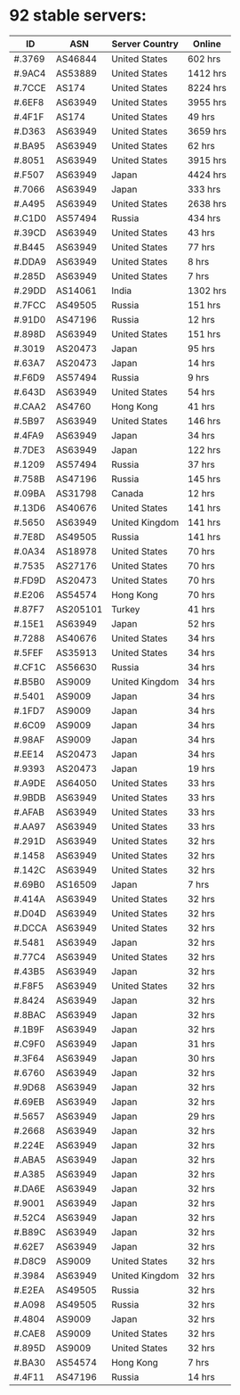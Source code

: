 # 92 stable servers:

| ID | ASN | Server Country | Online |
| ------ | ------ | ------ | ------ |
| #.3769 | AS46844 | United States | 602 hrs |
| #.9AC4 | AS53889 | United States | 1412 hrs |
| #.7CCE | AS174 | United States | 8224 hrs |
| #.6EF8 | AS63949 | United States | 3955 hrs |
| #.4F1F | AS174 | United States | 49 hrs |
| #.D363 | AS63949 | United States | 3659 hrs |
| #.BA95 | AS63949 | United States | 62 hrs |
| #.8051 | AS63949 | United States | 3915 hrs |
| #.F507 | AS63949 | Japan | 4424 hrs |
| #.7066 | AS63949 | Japan | 333 hrs |
| #.A495 | AS63949 | United States | 2638 hrs |
| #.C1D0 | AS57494 | Russia | 434 hrs |
| #.39CD | AS63949 | United States | 43 hrs |
| #.B445 | AS63949 | United States | 77 hrs |
| #.DDA9 | AS63949 | United States | 8 hrs |
| #.285D | AS63949 | United States | 7 hrs |
| #.29DD | AS14061 | India | 1302 hrs |
| #.7FCC | AS49505 | Russia | 151 hrs |
| #.91D0 | AS47196 | Russia | 12 hrs |
| #.898D | AS63949 | United States | 151 hrs |
| #.3019 | AS20473 | Japan | 95 hrs |
| #.63A7 | AS20473 | Japan | 14 hrs |
| #.F6D9 | AS57494 | Russia | 9 hrs |
| #.643D | AS63949 | United States | 54 hrs |
| #.CAA2 | AS4760 | Hong Kong | 41 hrs |
| #.5B97 | AS63949 | United States | 146 hrs |
| #.4FA9 | AS63949 | Japan | 34 hrs |
| #.7DE3 | AS63949 | Japan | 122 hrs |
| #.1209 | AS57494 | Russia | 37 hrs |
| #.758B | AS47196 | Russia | 145 hrs |
| #.09BA | AS31798 | Canada | 12 hrs |
| #.13D6 | AS40676 | United States | 141 hrs |
| #.5650 | AS63949 | United Kingdom | 141 hrs |
| #.7E8D | AS49505 | Russia | 141 hrs |
| #.0A34 | AS18978 | United States | 70 hrs |
| #.7535 | AS27176 | United States | 70 hrs |
| #.FD9D | AS20473 | United States | 70 hrs |
| #.E206 | AS54574 | Hong Kong | 70 hrs |
| #.87F7 | AS205101 | Turkey | 41 hrs |
| #.15E1 | AS63949 | Japan | 52 hrs |
| #.7288 | AS40676 | United States | 34 hrs |
| #.5FEF | AS35913 | United States | 34 hrs |
| #.CF1C | AS56630 | Russia | 34 hrs |
| #.B5B0 | AS9009 | United Kingdom | 34 hrs |
| #.5401 | AS9009 | Japan | 34 hrs |
| #.1FD7 | AS9009 | Japan | 34 hrs |
| #.6C09 | AS9009 | Japan | 34 hrs |
| #.98AF | AS9009 | Japan | 34 hrs |
| #.EE14 | AS20473 | Japan | 34 hrs |
| #.9393 | AS20473 | Japan | 19 hrs |
| #.A9DE | AS64050 | United States | 33 hrs |
| #.9BDB | AS63949 | United States | 33 hrs |
| #.AFAB | AS63949 | United States | 33 hrs |
| #.AA97 | AS63949 | United States | 33 hrs |
| #.291D | AS63949 | United States | 32 hrs |
| #.1458 | AS63949 | United States | 32 hrs |
| #.142C | AS63949 | United States | 32 hrs |
| #.69B0 | AS16509 | Japan | 7 hrs |
| #.414A | AS63949 | United States | 32 hrs |
| #.D04D | AS63949 | United States | 32 hrs |
| #.DCCA | AS63949 | United States | 32 hrs |
| #.5481 | AS63949 | Japan | 32 hrs |
| #.77C4 | AS63949 | United States | 32 hrs |
| #.43B5 | AS63949 | Japan | 32 hrs |
| #.F8F5 | AS63949 | United States | 32 hrs |
| #.8424 | AS63949 | Japan | 32 hrs |
| #.8BAC | AS63949 | Japan | 32 hrs |
| #.1B9F | AS63949 | Japan | 32 hrs |
| #.C9F0 | AS63949 | Japan | 31 hrs |
| #.3F64 | AS63949 | Japan | 30 hrs |
| #.6760 | AS63949 | Japan | 32 hrs |
| #.9D68 | AS63949 | Japan | 32 hrs |
| #.69EB | AS63949 | Japan | 32 hrs |
| #.5657 | AS63949 | Japan | 29 hrs |
| #.2668 | AS63949 | Japan | 32 hrs |
| #.224E | AS63949 | Japan | 32 hrs |
| #.ABA5 | AS63949 | Japan | 32 hrs |
| #.A385 | AS63949 | Japan | 32 hrs |
| #.DA6E | AS63949 | Japan | 32 hrs |
| #.9001 | AS63949 | Japan | 32 hrs |
| #.52C4 | AS63949 | Japan | 32 hrs |
| #.B89C | AS63949 | Japan | 32 hrs |
| #.62E7 | AS63949 | Japan | 32 hrs |
| #.D8C9 | AS9009 | United States | 32 hrs |
| #.3984 | AS63949 | United Kingdom | 32 hrs |
| #.E2EA | AS49505 | Russia | 32 hrs |
| #.A098 | AS49505 | Russia | 32 hrs |
| #.4804 | AS9009 | Japan | 32 hrs |
| #.CAE8 | AS9009 | United States | 32 hrs |
| #.895D | AS9009 | United States | 32 hrs |
| #.BA30 | AS54574 | Hong Kong | 7 hrs |
| #.4F11 | AS47196 | Russia | 14 hrs |

